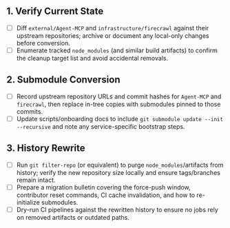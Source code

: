 ## 1. Verify Current State
- [ ] Diff `external/Agent-MCP` and `infrastructure/firecrawl` against their upstream repositories; archive or document any local-only changes before conversion.
- [ ] Enumerate tracked `node_modules` (and similar build artifacts) to confirm the cleanup target list and avoid accidental removals.

## 2. Submodule Conversion
- [ ] Record upstream repository URLs and commit hashes for `Agent-MCP` and `firecrawl`, then replace in-tree copies with submodules pinned to those commits.
- [ ] Update scripts/onboarding docs to include `git submodule update --init --recursive` and note any service-specific bootstrap steps.

## 3. History Rewrite
- [ ] Run `git filter-repo` (or equivalent) to purge `node_modules`/artifacts from history; verify the new repository size locally and ensure tags/branches remain intact.
- [ ] Prepare a migration bulletin covering the force-push window, contributor reset commands, CI cache invalidation, and how to re-initialize submodules.
- [ ] Dry-run CI pipelines against the rewritten history to ensure no jobs rely on removed artifacts or outdated paths.
